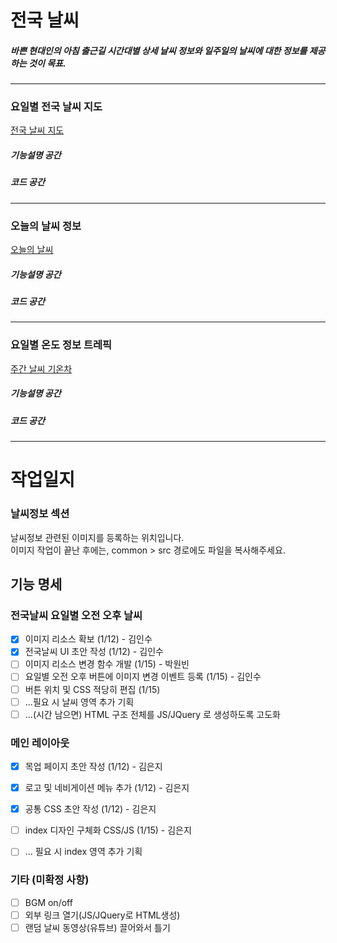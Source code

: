 # 전국 날씨
##### 바쁜 현대인의 아침 출근길 시간대별 상세 날씨 정보와 일주일의 날씨에 대한 정보를 제공하는 것이 목표.
---
### 요일별 전국 날씨 지도
[전국 날씨 지도](src/전국날씨지도.png)
##### 기능설명 공간  
##### 코드 공간  
---
### 오늘의 날씨 정보
[오늘의 날씨](src/오늘의날씨.png)
##### 기능설명 공간  
##### 코드 공간  
---
### 요일별 온도 정보 트레픽
[주간 날씨 기온차](src/주간날씨기온차.png)
##### 기능설명 공간  
##### 코드 공간  
---

# 작업일지

### 날씨정보 섹션
날씨정보 관련된 이미지를 등록하는 위치입니다.  
이미지 작업이 끝난 후에는, common > src 경로에도 파일을 복사해주세요.

## 기능 명세
### 전국날씨 요일별 오전 오후 날씨
- [x] 이미지 리소스 확보 (1/12)  - 김인수
- [x] 전국날씨 UI 초안 작성 (1/12) - 김인수
- [ ] 이미지 리소스 변경 함수 개발 (1/15) - 박원빈
- [ ] 요일별 오전 오후 버튼에 이미지 변경 이벤트 등록 (1/15) - 김인수
- [ ] 버튼 위치 및 CSS 적당히 편집 (1/15)
- [ ] ...필요 시 날씨 영역 추가 기획
- [ ] ...(시간 남으면) HTML 구조 전체를 JS/JQuery 로 생성하도록 고도화

### 메인 레이아웃
- [x] 목업 페이지 초안 작성 (1/12) - 김은지
- [x] 로고 및 네비게이션 메뉴 추가 (1/12) - 김은지
- [x] 공통 CSS 초안 작성 (1/12) - 김은지
- [ ] index 디자인 구체화 CSS/JS (1/15) - 김은지
- [ ] ... 필요 시 index 영역 추가 기획


### 기타 (미확정 사항)
- [ ] BGM on/off
- [ ] 외부 링크 열기(JS/JQuery로 HTML생성)
- [ ] 랜덤 날씨 동영상(유튜브) 끌어와서 틀기
